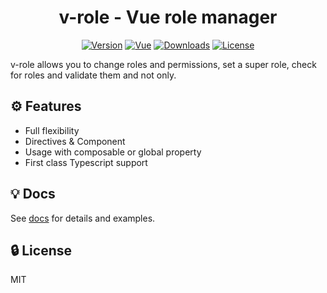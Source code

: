 <h1 align="center">v-role - Vue role manager</h1>

<p align="center">
  <a href="https://www.npmjs.com/package/v-role"><img src="https://img.shields.io/npm/v/v-role.svg" alt="Version"></a>
  <a href="https://vuejs.org/"><img src="https://badgen.net/badge/Vue/3.x/cyan" alt="Vue"></a>
  <a href="https://www.npmjs.com/package/v-role"><img src="https://img.shields.io/npm/dm/v-role.svg" alt="Downloads"></a>
  <a href="LICENSE"><img src="https://img.shields.io/npm/l/v-role.svg" alt="License"></a>
</p>

v-role allows you to change roles and permissions, set a super role, check for roles and validate them and not only.

## ⚙️ Features

- Full flexibility
- Directives & Component
- Usage with composable or global property
- First class Typescript support

## 💡 Docs

See [docs](https://grandwin.github.io/v-role/) for details and examples.

## 🔒 License

MIT
